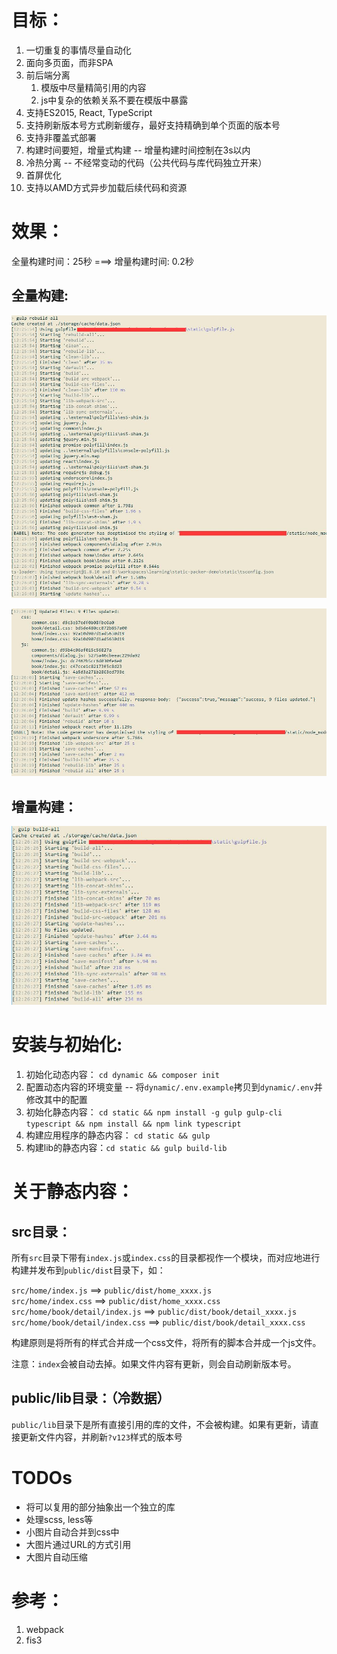 目标：
======

1. 一切重复的事情尽量自动化
2. 面向多页面，而非SPA
3. 前后端分离
    1. 模版中尽量精简引用的内容
    2. js中复杂的依赖关系不要在模版中暴露
4. 支持ES2015, React, TypeScript
5. 支持刷新版本号方式刷新缓存，最好支持精确到单个页面的版本号
6. 支持非覆盖式部署
7. 构建时间要短，增量式构建 -- 增量构建时间控制在3s以内
8. 冷热分离 -- 不经常变动的代码（公共代码与库代码独立开来）
9. 首屏优化
10. 支持以AMD方式异步加载后续代码和资源

效果：
====

全量构建时间：25秒 ===> 增量构建时间: 0.2秒

全量构建:
-------

![](./screenshots/gulp-rebuild-all_01.jpg)

![](./screenshots/gulp-rebuild-all_02.jpg)


增量构建：
--------

![](./screenshots/gulp-build-all.jpg)



安装与初始化:
=======

1. 初始化动态内容： `cd dynamic && composer init`
2. 配置动态内容的环境变量 -- 将`dynamic/.env.example`拷贝到`dynamic/.env`并修改其中的配置
3. 初始化静态内容： `cd static && npm install -g gulp gulp-cli typescript && npm install && npm link typescript`
4. 构建应用程序的静态内容： `cd static && gulp `
5. 构建lib的静态内容：`cd static && gulp build-lib`



关于静态内容：
===========

src目录：
--------
所有`src`目录下带有`index.js`或`index.css`的目录都视作一个模块，而对应地进行构建并发布到`public/dist`目录下，如：

`src/home/index.js`  ==> `public/dist/home_xxxx.js`        
`src/home/index.css` ==> `public/dist/home_xxxx.css`
`src/home/book/detail/index.js`  ==> `public/dist/book/detail_xxxx.js`        
`src/home/book/detail/index.css` ==> `public/dist/book/detail_xxxx.css`

构建原则是将所有的样式合并成一个css文件，将所有的脚本合并成一个js文件。

注意：`index`会被自动去掉。如果文件内容有更新，则会自动刷新版本号。

public/lib目录：（冷数据）
-------------------------
`public/lib`目录下是所有直接引用的库的文件，不会被构建。如果有更新，请直接更新文件内容，并刷新`?v123`样式的版本号


TODOs
=====
- 将可以复用的部分抽象出一个独立的库
- 处理scss, less等
- 小图片自动合并到css中
- 大图片通过URL的方式引用
- 大图片自动压缩

参考：
=====

1. webpack
2. fis3